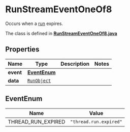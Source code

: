 

# RunStreamEventOneOf8

Occurs when a [run](/docs/api-reference/runs/object) expires.

The class is defined in **[RunStreamEventOneOf8.java](../../src/main/java/org/openapitools/model/RunStreamEventOneOf8.java)**

## Properties

Name | Type | Description | Notes
------------ | ------------- | ------------- | -------------
**event** | [**EventEnum**](#EventEnum) |  | 
**data** | [`RunObject`](RunObject.md) |  | 

## EventEnum

Name | Value
---- | -----
THREAD_RUN_EXPIRED | `"thread.run.expired"`




